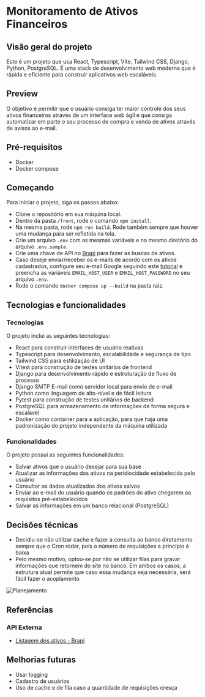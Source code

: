 # Monitoramento de Ativos Financeiros

## Visão geral do projeto

Este é um projeto que usa React, Typescript, Vite, Tailwind CSS, Django, Python, PostgreSQL.
É uma stack de desenvolvimento web moderna que é rápida e eficiente para construir aplicativos web escaláveis.

## Preview

O objetivo é permitir que o usuário consiga ter maior controle dos seus ativos financeiros através de um interface web ágil e que consiga automatizar em parte o seu processo de compra e venda de ativos através de avisos ao e-mail.

## Pré-requisitos

- Docker
- Docker compose

## Começando

Para iniciar o projeto, siga os passos abaixo:

- Clone o repositório em sua máquina local.
- Dentro da pasta `/front`, rode o comando `npm install`.
- Na mesma pasta, rode `npm run build`. Rode também sempre que houver uma mudança para ser refletida na tela.
- Crie um arquivo `.env` com as mesmas variáveis e no mesmo diretório do arquivo `.env.sample`.
- Crie uma chave de API no [Brapi](https://brapi.dev/) para fazer as buscas de ativos.
- Caso deseje enviar/receber os e-mails de acordo com os ativos cadastrados, configure seu e-mail Google seguindo este [tutorial](https://knowledge.workspace.google.com/kb/how-to-generate-an-app-passwords-000009237?hl=pt-br) e preencha as variáveis `EMAIL_HOST_USER` e `EMAIL_HOST_PASSWORD` no seu arquivo `.env`.
- Rode o comando `docker compose up --build` na pasta raiz.

## Tecnologias e funcionalidades

### Tecnologias

O projeto inclui as seguintes tecnologias:

- React para construir interfaces de usuário reativas
- Typescript para desenvolvimento, escalabilidade e segurança de tipo
- Tailwind CSS para estilização de UI
- Vitest para construção de testes unitários de frontend
- Django para desenvolvimento rápido e estruturação de fluxo de processo
- Django SMTP E-mail como servidor local para envio de e-mail
- Python como linguagem de alto-nível e de fácil leitura
- Pytest para construção de testes unitários de backend
- PostgreSQL para armazenamento de informações de forma segura e escalável
- Docker como container para a aplicação, para que haja uma padronização do projeto independente da máquina utilizada

### Funcionalidades

O projeto possui as seguintes funcionalidades:

- Salvar ativos que o usuário desejar para sua base
- Atualizar as informações dos ativos na peridiocidade estabelecida pelo usuário
- Consultar os dados atualizados dos ativos salvos
- Enviar ao e-mail do usuário quando os padrões do ativo chegarem ao requisitos pré-estabelecidos
- Salvar as informações em um banco relacional (PostgreSQL)

## Decisões técnicas

- Decidiu-se não utilizar cache e fazer a consulta ao banco diretamento sempre que o Cron rodar, pois o número de requisições a princípio é baixa
- Pelo mesmo motivo, optou-se por não se utilizar filas para gravar informações que retornem do site []() no banco. Em ambos os casos, a estrutura atual permite que caso essa mudança seja necessária, será fácil fazer o acoplamento

![Planejamento](./front/public/Planejamento.png)

## Referências

### API Externa

- [Listagem dos ativos - Brapi](https://brapi.dev/docs)

## Melhorias futuras

- Usar logging
- Cadastro de usuários
- Uso de cache e de fila caso a quantidade de requisições cresça

